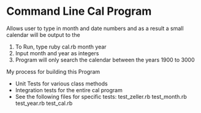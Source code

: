 Command Line Cal Program
========================

Allows user to type in month and date numbers and as a
result a small calendar will be output to the

1) To Run, type ruby cal.rb month year
2) Input month and year as integers
3) Program will only search the calendar between the years 1900 to 3000

My process for building this Program

* Unit Tests for various class methods
* Integration tests for the entire cal program
* See the following files for specific tests:
    test_zeller.rb
    test_month.rb
    test_year.rb
    test_cal.rb



